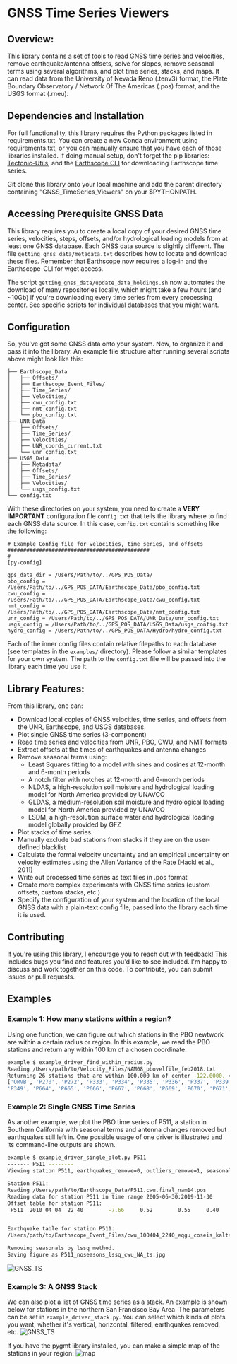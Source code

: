 # GNSS Time Series Viewers

## Overview:
This library contains a set of tools to read GNSS time series and velocities, remove earthquake/antenna offsets, solve for slopes, remove seasonal terms using several algorithms, and plot time series, stacks, and maps.  It can read data from the University of Nevada Reno (.tenv3) format, the Plate Boundary Observatory / Network Of The Americas (.pos) format, and the USGS format (.rneu).


## Dependencies and Installation
For full functionality, this library requires the Python packages listed in requirements.txt. 
You can create a new Conda environment using requirements.txt, or you can manually ensure that you have each of those libraries installed.
If doing manual setup, don't forget the pip libraries: [Tectonic-Utils](https://github.com/kmaterna/Tectonic_Utils), 
and the [Earthscope CLI](https://gitlab.com/earthscope/public/earthscope-cli) for downloading Earthscope time series.

Git clone this library onto your local machine and add the parent directory containing "GNSS_TimeSeries_Viewers" on your $PYTHONPATH. 


## Accessing Prerequisite GNSS Data
This library requires you to create a local copy of your desired GNSS time series, velocities, steps, offsets, and/or hydrological loading models from 
at least one GNSS database. Each GNSS data source is slightly different.  The file ```getting_gnss_data/metadata.txt``` describes how to locate and download these files.
Remember that Earthscope now requires a log-in and the Earthscope-CLI for wget access.  
 

The script ```getting_gnss_data/update_data_holdings.sh``` now automates the download of many repositories locally, which might take 
a few hours (and ~10Gb) if you're downloading every time series from every processing center.  See specific scripts for individual databases that you might want.  

## Configuration

So, you've got some GNSS data onto your system. Now, to organize it and pass it into the library. An example file structure after running several scripts above might look like this:

```commandline 
├── Earthscope_Data
│   ├── Offsets/
│   ├── Earthscope_Event_Files/
│   ├── Time_Series/
│   ├── Velocities/
│   ├── cwu_config.txt
│   ├── nmt_config.txt
│   └── pbo_config.txt
├── UNR_Data
│   ├── Offsets/
│   ├── Time_Series/
│   ├── Velocities/
│   ├── UNR_coords_current.txt
│   └── unr_config.txt
├── USGS_Data
│   ├── Metadata/
│   ├── Offsets/
│   ├── Time_Series/
│   ├── Velocities/
│   └── usgs_config.txt
└── config.txt
```
With these directories on your system, you need to create a **VERY IMPORTANT** configuration file ```config.txt``` that tells the library where to find each GNSS data source.
In this case, ```config.txt``` contains something like the following:

```commandline 
# Example Config file for velocities, time series, and offsets
#############################################
# 
[py-config]

gps_data_dir = /Users/Path/to/../GPS_POS_Data/
pbo_config = /Users/Path/to/../GPS_POS_DATA/Earthscope_Data/pbo_config.txt
cwu_config = /Users/Path/to/../GPS_POS_DATA/Earthscope_Data/cwu_config.txt
nmt_config = /Users/Path/to/../GPS_POS_DATA/Earthscope_Data/nmt_config.txt
unr_config = /Users/Path/to/../GPS_POS_DATA/UNR_Data/unr_config.txt
usgs_config = /Users/Path/to/../GPS_POS_DATA/USGS_Data/usgs_config.txt
hydro_config = /Users/Path/to/../GPS_POS_DATA/Hydro/hydro_config.txt
```

Each of the inner config files contain relative filepaths to each database (see templates in the ```examples/``` directory). 
Please follow a similar templates for your own system. The path to the ```config.txt``` file will be passed into the library each time you use it.


## Library Features:
From this library, one can:
* Download local copies of GNSS velocities, time series, and offsets from the UNR, Earthscope, and USGS databases.
* Plot single GNSS time series (3-component)
* Read time series and velocities from UNR, PBO, CWU, and NMT formats
* Extract offsets at the times of earthquakes and antenna changes
* Remove seasonal terms using:
    * Least Squares fitting to a model with sines and cosines at 12-month and 6-month periods
    * A notch filter with notches at 12-month and 6-month periods
    * NLDAS, a high-resolution soil moisture and hydrological loading model for North America provided by UNAVCO
    * GLDAS, a medium-resolution soil moisture and hydrological loading model for North America provided by UNAVCO
    * LSDM, a high-resolution surface water and hydrological loading model globally provided by GFZ
* Plot stacks of time series
* Manually exclude bad stations from stacks if they are on the user-defined blacklist
* Calculate the formal velocity uncertainty and an empirical uncertainty on velocity estimates using the Allen Variance of the Rate (Hackl et al., 2011)
* Write out processed time series as text files in .pos format
* Create more complex experiments with GNSS time series (custom offsets, custom stacks, etc.)
* Specify the configuration of your system and the location of the local GNSS data with a plain-text config file, passed into the library each time it is used.

## Contributing
If you're using this library, I encourage you to reach out with feedback!  This includes bugs you find and features you'd like to see included. 
I'm happy to discuss and work together on this code. To contribute, you can submit issues or pull requests.


## Examples

### Example 1: How many stations within a region?
Using one function, we can figure out which stations in the PBO newtwork are within a certain radius or region. In this example, we read the PBO stations and return any within 100 km of a chosen coordinate.
```bash
example $ example_driver_find_within_radius.py 
Reading /Users/path/to/Velocity_Files/NAM08_pbovelfile_feb2018.txt
Returning 26 stations that are within 100.000 km of center -122.0000, 40.0000
['ORVB', 'P270', 'P272', 'P333', 'P334', 'P335', 'P336', 'P337', 'P339', 'P341', 'P344', 'P345', 'P346', 
'P349', 'P664', 'P665', 'P666', 'P667', 'P668', 'P669', 'P670', 'P671', 'P794', 'QUIN', 'SUTB', 'WDCB']
```


### Example 2: Single GNSS Time Series
As another example, we plot the PBO time series of P511, a station in Southern California with seasonal terms and antenna changes removed but earthquakes still left in. One possible usage of one driver is illustrated and its command-line outputs are shown.
```bash
example $ example_driver_single_plot.py P511
------- P511 --------
Viewing station P511, earthquakes_remove=0, outliers_remove=1, seasonals_remove=1, datasource=cwu, refframe=NA

Station P511: 
Reading /Users/path/to/Earthscope_Data/P511.cwu.final_nam14.pos
Reading data for station P511 in time range 2005-06-30:2019-11-30
Offset table for station P511:
 P511  2010 04 04  22 40        -7.66     0.52        0.55     0.40       3.19     1.87  OffEq ! EQ GU Location   32.14485  244.62646 ID ANSS(ComCat) ci14607652 


Earthquake table for station P511:
/Users/path/to/Earthscope_Event_Files/cwu_100404_2240_eqgu_coseis_kalts.evt: 244.70390  33.88694     0.55    -7.66      0.40     0.52   0.000     3.19     1.87  P511_GGU

Removing seasonals by lssq method.
Saving figure as P511_noseasons_lssq_cwu_NA_ts.jpg 
```
![GNSS_TS](https://github.com/kmaterna/Mendocino_Geodesy/blob/master/examples_and_configs/example_pngs/P511_noseasons_lssq_cwu_NA_ts.jpg)

### Example 3: A GNSS Stack
We can also plot a list of GNSS time series as a stack.  An example is shown below for stations in the northern San Francisco Bay Area. The parameters can be set in ```example_driver_stack.py```.  You can select which kinds of plots you want, whether it's vertical, horizontal, filtered, earthquakes removed, etc.
![GNSS_TS](https://github.com/kmaterna/Mendocino_Geodesy/blob/master/examples_and_configs/example_pngs/NBay_-122.0_38.0_40_TS_noeq.png)

If you have the pygmt library installed, you can make a simple map of the stations in your region:
![map](https://github.com/kmaterna/Mendocino_Geodesy/blob/master/examples_and_configs/example_pngs/NBay_-122.0_38.0_40_map.png)

